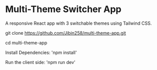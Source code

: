 # Multi-Theme Switcher App

A responsive React app with 3 switchable themes using Tailwind CSS.

git clone https://github.com/Jibin258/multi-theme-app.git

cd multi-theme-app

Install Dependencies: 'npm install'

Run the client side: 'npm run dev'
